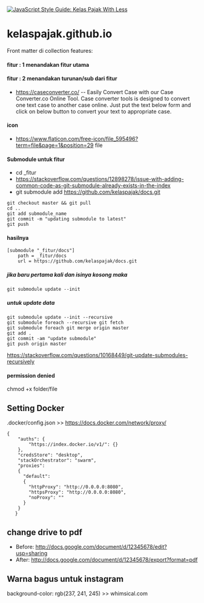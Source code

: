 [![JavaScript Style Guide: Kelas Pajak With Less](https://img.shields.io/badge/code%20style-goodparts-brightgreen.svg?style=flat)](https://github.com/dwyl/goodparts "Kelas Pajak With Less")

# kelaspajak.github.io
Front matter di collection features:

#### fitur : 1 menandakan fitur utama
#### fitur : 2 menandakan turunan/sub dari fitur

- https://caseconverter.co/ -- Easily Convert Case with our Case Converter.co Online Tool. Case converter tools is designed to convert one text case to another case online. Just put the text below form and click on below button to convert your text to appropriate case.

#### icon
- https://www.flaticon.com/free-icon/file_595496?term=file&page=1&position=29 file

#### Submodule untuk fitur
- cd _fitur 
- https://stackoverflow.com/questions/12898278/issue-with-adding-common-code-as-git-submodule-already-exists-in-the-index
- git submodule add https://github.com/kelaspajak/docs.git

```cd submodule_name
git checkout master && git pull
cd ..
git add submodule_name
git commit -m "updating submodule to latest"
git push
```

#### hasilnya 


```
[submodule "_fitur/docs"]
	path = _fitur/docs
	url = https://github.com/kelaspajak/docs.git
```

##### jika baru pertama kali dan isinya kosong maka

`git submodule update --init`

##### untuk update data
```
git submodule update --init --recursive
git submodule foreach --recursive git fetch
git submodule foreach git merge origin master
git add .
git commit -am "update submodule"
git push origin master
```

https://stackoverflow.com/questions/10168449/git-update-submodules-recursively

#### permission denied
chmod +x folder/file


## Setting Docker

.docker/config.json >> https://docs.docker.com/network/proxy/

```
{
    "auths": {
        "https://index.docker.io/v1/": {}
    },
    "credsStore": "desktop",
    "stackOrchestrator": "swarm",
    "proxies":
    {
      "default":
      {
        "httpProxy": "http://0.0.0.0:8080",
        "httpsProxy": "http://0.0.0.0:8080",
        "noProxy": ""
      }
    }
   }
```

## change drive to pdf
- Before: http://docs.google.com/document/d/12345678/edit?usp=sharing
- After: http://docs.google.com/document/d/12345678/export?format=pdf

## Warna bagus untuk instagram
background-color: rgb(237, 241, 245) >> whimsical.com
